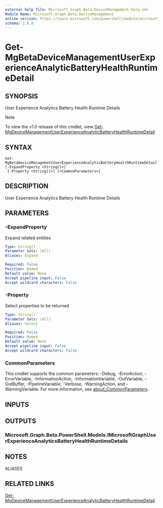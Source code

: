 ```yaml
---
external help file: Microsoft.Graph.Beta.DeviceManagement-help.xml
Module Name: Microsoft.Graph.Beta.DeviceManagement
online version: https://learn.microsoft.com/powershell/module/microsoft.graph.beta.devicemanagement/get-mgbetadevicemanagementuserexperienceanalyticbatteryhealthruntimedetail
schema: 2.0.0
---
```


# Get-MgBetaDeviceManagementUserExperienceAnalyticBatteryHealthRuntimeDetail

## SYNOPSIS
User Experience Analytics Battery Health Runtime Details

> [!NOTE]
> To view the v1.0 release of this cmdlet, view [Get-MgDeviceManagementUserExperienceAnalyticBatteryHealthRuntimeDetail](/powershell/module/Microsoft.Graph.DeviceManagement/Get-MgDeviceManagementUserExperienceAnalyticBatteryHealthRuntimeDetail?view=graph-powershell-v1.0)

## SYNTAX

```
Get-MgBetaDeviceManagementUserExperienceAnalyticBatteryHealthRuntimeDetail [-ExpandProperty <String[]>]
 [-Property <String[]>] [<CommonParameters>]
```

## DESCRIPTION
User Experience Analytics Battery Health Runtime Details

## PARAMETERS

### -ExpandProperty
Expand related entities

```yaml
Type: String[]
Parameter Sets: (All)
Aliases: Expand

Required: False
Position: Named
Default value: None
Accept pipeline input: False
Accept wildcard characters: False
```

### -Property
Select properties to be returned

```yaml
Type: String[]
Parameter Sets: (All)
Aliases: Select

Required: False
Position: Named
Default value: None
Accept pipeline input: False
Accept wildcard characters: False
```

### CommonParameters
This cmdlet supports the common parameters: -Debug, -ErrorAction, -ErrorVariable, -InformationAction, -InformationVariable, -OutVariable, -OutBuffer, -PipelineVariable, -Verbose, -WarningAction, and -WarningVariable. For more information, see [about_CommonParameters](http://go.microsoft.com/fwlink/?LinkID=113216).

## INPUTS

## OUTPUTS

### Microsoft.Graph.Beta.PowerShell.Models.IMicrosoftGraphUserExperienceAnalyticsBatteryHealthRuntimeDetails
## NOTES

ALIASES

## RELATED LINKS
[Get-MgDeviceManagementUserExperienceAnalyticBatteryHealthRuntimeDetail](/powershell/module/Microsoft.Graph.DeviceManagement/Get-MgDeviceManagementUserExperienceAnalyticBatteryHealthRuntimeDetail?view=graph-powershell-v1.0)

